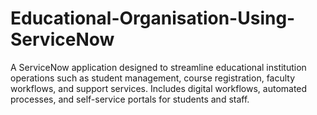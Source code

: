 # Educational-Organisation-Using-ServiceNow
A ServiceNow application designed to streamline educational institution operations such as student management, course registration, faculty workflows, and support services. Includes digital workflows, automated processes, and self-service portals for students and staff.
